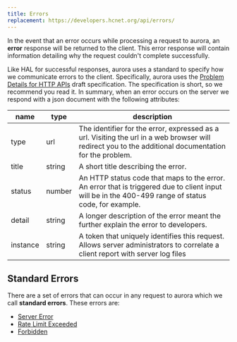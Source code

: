 ```yaml
---
title: Errors
replacement: https://developers.hcnet.org/api/errors/
---
```


In the event that an error occurs while processing a request to aurora, an
**error** response will be returned to the client.  This error response will
contain information detailing why the request couldn't complete successfully.

Like HAL for successful responses, aurora uses a standard to specify how we
communicate errors to the client.  Specifically, aurora uses the [Problem
Details for HTTP APIs](https://tools.ietf.org/html/draft-ietf-appsawg-http-problem-00) draft specification.  The specification is short, so we recommend
you read it.  In summary, when an error occurs on the server we respond with a
json document with the following attributes:

|   name   |  type  |                                                                        description                                                                        |
| -------- | ------ | --------------------------------------------------------------------------------------------------------------------------------------------------------- |
| type     | url    | The identifier for the error, expressed as a url.  Visiting the url in a web browser will redirect you to the additional documentation for the problem. |
| title    | string | A short title describing the error.                                                                                                                     |
| status   | number | An HTTP status code that maps to the error.  An error that is triggered due to client input will be in the 400-499 range of status code, for example.  |
| detail   | string | A longer description of the error meant the further explain the error to developers.                                                                   |
| instance | string | A token that uniquely identifies this request.  Allows server administrators to correlate a client report with server log files                           |


## Standard Errors

There are a set of errors that can occur in any request to aurora which we
call **standard errors**.  These errors are:

- [Server Error](../reference/errors/server-error.md)
- [Rate Limit Exceeded](../reference/errors/rate-limit-exceeded.md)
- [Forbidden](../reference/errors/forbidden.md)
